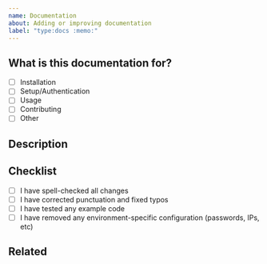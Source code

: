 ```yaml
---
name: Documentation
about: Adding or improving documentation
label: "type:docs :memo:"
---
```

<!--
  You are amazing! Thanks for contributing to the project!
  Please, DO NOT DELETE ANY TEXT from this template! (unless instructed).
-->
## What is this documentation for?
<!-- Place an "x" in a box -->
* [ ] Installation
* [ ] Setup/Authentication
* [ ] Usage
* [ ] Contributing
* [ ] Other

## Description
<!-- Write a short, concise description of what this pull request adds or changes -->

## Checklist
<!-- Place an "x" in each box to confirm you have completed all steps -->
* [ ] I have spell-checked all changes
* [ ] I have corrected punctuation and fixed typos
* [ ] I have tested any example code
* [ ] I have removed any environment-specific configuration (passwords, IPs, etc)

## Related
<!-- add any issues or pull requests to which this PR relates -->

